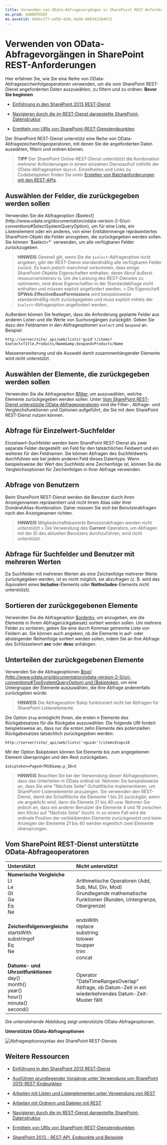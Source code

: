 ```yaml
---
title: Verwenden von OData-Abfragevorgängen in SharePoint REST-Anforderungen
ms.prod: SHAREPOINT
ms.assetid: d4b5c277-ed50-420c-8a9b-860342284b72
---
```




# Verwenden von OData-Abfragevorgängen in SharePoint REST-Anforderungen
Hier erfahren Sie, wie Sie eine Reihe von OData-Abfragezeichenfolgeoperatoren verwenden, um die vom SharePoint REST-Dienst angeforderten Daten auszuwählen, zu filtern und zu ordnen.
 **Bevor Sie beginnen**
  
    
    


-  [Einführung in den SharePoint 2013 REST-Dienst](get-to-know-the-sharepoint-2013-rest-service.md)
    
  
-  [Navigieren durch die im REST-Dienst dargestellte SharePoint-Datenstruktur](navigate-the-sharepoint-data-structure-represented-in-the-rest-service.md)
    
  
-  [Ermitteln von URIs von SharePoint-REST-Dienstendpunkten](determine-sharepoint-rest-service-endpoint-uris.md)
    
  

Der SharePoint REST-Dienst unterstütz eine Reihe von OData-Abfragezeichenfolgeoperatoren, mit denen SIe die angeforderten Daten auswählen, filtern und ordnen können.
  
    
    


> **TIPP**
> Der SharePoint Online-REST-Dienst unterstützt die Kombination mehrerer Anforderungen in einem einzelnen Dienstaufruf mithilfe der OData-Abfrageoption  `$batch`. Einzelheiten und Links zu Codebeispielen finden Sie unter  [Erstellen von Batchanforderungen mit den REST-APIs](make-batch-requests-with-the-rest-apis.md). 
  
    
    


## Auswählen der Felder, die zurückgegeben werden sollen

Verwenden Sie die Abfrageoption  [$select](http://www.odata.org/documentation/odata-version-2-0/uri-conventions#SelectSystemQueryOption), um für eine Liste, ein Listenelement oder ein anderes, von einer Entitätenmenge repräsentiertes SharePoint-Objekt die Felder anzugeben, die zurückgegeben werden sollen. Sie können  `$select=*` verwenden, um alle verfügbaren Felder zurückzugeben.
  
    
    

> **HINWEIS**
> Generell gilt, wenn Sie die  `$select`-Abfrageoption nicht angeben, gibt der REST-Dienst standardmäßig alle verfügbaren Felder zurück. Es kann jedoch manchmal vorkommen, dass einige SharePoint-Objekte Eigenschaften enthalten, deren Abruf äußerst ressourcenintensiv is. Um die Leistung des REST-Dienstes zu optimieren, sind diese Eigenschaften in der Standardabfrage nicht enthalten und müssen explizit angefordert werden. > Die Eigenschaft **SPWeb.EffectiveBasePermissions** wird beispielsweise standardmäßig nicht zurückgegeben und muss explizit mittels der `$select`-Abfrageoption angefordert werden. 
  
    
    

Außerdem können Sie festlegen, dass die Anforderung geplante Felder aus anderen Listen und die Werte von Suchvorgängen zurückgibt. Geben Sie dazu den Feldnamen in den Abfrageoptionen  `$select` und `$expand` an. Beispiel:
  
    
    
 `http://server/site/_api/web/lists('guid')/items?$select=Title,Products/Name&amp;$expand=Products/Name`
  
    
    
Massenerweiterung und die Auswahl damit zusammenhängender Elemente wird nicht unterstützt.
  
    
    

## Auswählen der Elemente, die zurückgegeben werden sollen

Verwenden Sie die Abfrageoption  [$filter](http://www.odata.org/documentation/odata-version-2-0/uri-conventions#FilterSystemQueryOption), um auszuwählen, welche Elemente zurückgegeben werden sollen. Unter  [Vom SharePoint REST-Dienst unterstützte OData-Abfrageoperatoren](#bk_supported) sind die Filter-, Abfrage- und Vergleichsfunktionen und Optionen aufgeführt, die Sie mit dem SharePoint REST-Dienst nutzen können.
  
    
    

## Abfrage für Einzelwert-Suchfelder

Einzelwert-Suchfelder werden beim SharePoint REST-Dienst als zwei separate Felder dargestellt: ein Feld für den tatsächlichen Feldwert und ein weiteres für den Feldnamen. Sie können Abfragen des Suchfeldwerts durchführen wie bei jedem anderen Feld dieses Datentyps. Wenn beispielsweise der Wert des Suchfelds eine Zeichenfolge ist, können Sie die Vergleichsoptionen für Zeichenfolgen in Ihrer Abfrage verwenden.
  
    
    

## Abfrage von Benutzern

Beim SharePoint REST-Dienst werden die Benutzer durch ihren Anzeigennamen repräsentiert und nicht ihrem Alias oder ihrer Domäne\\Alias-Kombination. Daher müssen Sie sich bei Benutzerabfragen nach den Anzeigenamen richten.
  
    
    

> **HINWEIS**
> Mitgliedschaftsbasierte Benutzerabfragen werden nicht unterstützt > Die Verwendung des **Current**-Operators, um Abfragen mit der ID des aktuellen Benutzers durchzuführen, wird nicht unterstützt. 
  
    
    


## Abfrage für Suchfelder und Benutzer mit mehreren Werten

Da Suchfelder mit mehreren Werten als eine Zeichenfolge mehrerer Werte zurückgegeben werden, ist es nicht möglich, sie abzufragen (z. B. wird das Äquivalent eines **Includes**-Elements oder **NotIncludes**-Elements nicht unterstützt).
  
    
    

## Sortieren der zurückgegebenen Elemente

Verwenden Sie die Abfrageoption  [$orderby](http://www.odata.org/documentation/odata-version-2-0/uri-conventions#OrderBySystemQueryOption), um anzugeben, wie die Elemente in Ihrem Abfragerückgabesatz sortiert werden sollen. Um mehrere Felder zu sortieren, geben Sie eine durch Kommas getrennte Liste von Feldern an. Sie können auch angeben, ob die Elemente in auf- oder absteigender Reihenfolge sortiert werden sollen, indem Sie an Ihre Abfrage das Schlüsselwort **asc** oder **desc** anhängen.
  
    
    

## Unterteilen der zurückgegebenen Elemente

Verwenden Sie die Abfrageoptionen  [$top](http://www.odata.org/documentation/odata-version-2-0/uri-conventions#TopSystemQueryOption) und [$skiptoken](http://msdn.microsoft.com/library/dd942121.aspx), um eine Untergruppe der Elemente auszuwählen, die Ihre Abfrage anderenfalls zurückgeben würde.
  
    
    

> **HINWEIS**
> Die Abfrageoption $skip funktioniert nicht bei Abfragen für SharePoint-Listenelemente. 
  
    
    

Die Option  `$top` ermöglicht Ihnen, die ersten *n*  Elemente des Rückgabesatzes für die Rückgabe auszuwählen. Die folgende URI fordert beispielsweise an, dass nur die ersten zehn Elemente des potenziellen Rückgabesatzes tatsächlich zurückgegeben werden:
  
    
    
 `http://server/site/_api/web/lists('<guid>')/items$top=10`
  
    
    
Mit der Option $skiptoken können Sie Elemente bis zum angegebenen Element überspringen und den Rest zurückgeben.
  
    
    
 `$skiptoken=Paged=TRUE&amp;p_ID=5`
  
    
    

> **HINWEIS**
> Beachten Sie bei der Verwendung dieser Abfrageoptionen, dass das Unterteilen in OData ordinal ist. Nehmen Sie beispielsweise an, dass Sie eine "Nächste Seite"-Schaltfläche implementieren, um SharePoint-Listenelemente anzuzeigen. Sie verwenden den REST-Dienst, damit die Schaltfläche die Elemente 1 bis 20 zurückgibt, wenn sie angeklickt wird, dann die Elemete 21 bis 40 usw. Nehmen Sie jedoch an, dass ein anderer Benutzer die Elemente 4 und 18 zwischen den Klicks auf "Nächste Seite" löscht. In so einem Fall wird die ordinale Position der verbleibenden Elemente zurückgesetzt und beim Anzeigen der Elemente 21 bis 40 werden eigentlich zwei Elemente übersprungen. 
  
    
    


## Vom SharePoint REST-Dienst unterstützte OData-Abfrageoperatoren
<a name="bk_supported"> </a>



|**Unterstützt**|**Nicht unterstützt**|
|:-----|:-----|
|**Numerische Vergleiche** <br/>  Lt <br/>  Le <br/>  Gt <br/>  Ge <br/>  Eq <br/>  Ne <br/> | Arithmetische Operatoren           (Add, Sub, Mul, Div, Mod) <br/>  Grundlegende mathematische Funktionen          (Runden, Untergrenze, Obergrenze)  <br/> |
|**Zeichenfolgenvergleiche** <br/>  startsWith <br/>  substringof <br/>  Eq <br/>  Ne <br/> | endsWith <br/>  replace <br/>  substring <br/>  tolower <br/>  toupper <br/>  trim <br/>  concat <br/> |
|**Datums- und Uhrzeitfunktionen** <br/>  day() <br/>  month() <br/>  year() <br/>  hour() <br/>  minute() <br/>  second() <br/> | Operator "DateTimeRangesOverlap" <br/>  Abfrage, ob Datum-Zeit in ein wiederkehrendes Datum-Zeit-Muster fällt <br/> |
   
Die untenstehende Abbildung zeigt unterstützte OData-Abfrageoptionen.
  
    
    

**Unterstützte OData-Abfrageoptionen**

  
    
    

  
    
    
![Abfrageoptionssyntax des SharePoint REST-Diensts](images/SPF15Con_REST_queryOptionSyntax.png)
  
    
    

  
    
    

  
    
    

## Weitere Ressourcen
<a name="bk_addresources"> </a>


-  [Einführung in den SharePoint 2013 REST-Dienst](get-to-know-the-sharepoint-2013-rest-service.md)
    
  
-  [Ausführen grundlegender Vorgänge unter Verwendung von SharePoint 2013-REST-Endpunkten](complete-basic-operations-using-sharepoint-2013-rest-endpoints.md)
    
  
-  [Arbeiten mit Listen und Listenelementen unter Verwendung von REST](working-with-lists-and-list-items-with-rest.md)
    
  
-  [Arbeiten mit Ordnern und Dateien mit REST](working-with-folders-and-files-with-rest.md)
    
  
-  [Navigieren durch die im REST-Dienst dargestellte SharePoint-Datenstruktur](navigate-the-sharepoint-data-structure-represented-in-the-rest-service.md)
    
  
-  [Ermitteln von URIs von SharePoint-REST-Dienstendpunkten](determine-sharepoint-rest-service-endpoint-uris.md)
    
  
-  [SharePoint 2013 - REST-API, Endpunkte und Beispiele](02128c70-9d27-4388-9374-a11bce68fdb8.md)
    
  

  
    
    
